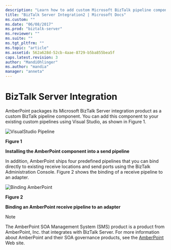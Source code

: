 ```yaml
---
description: "Learn how to add custom Microsoft BizTalk pipeline components from AmberPoint to your existing BizTalk Server custom pipelines, using Visual Studio."
title: "BizTalk Server Integration2 | Microsoft Docs"
ms.custom: ""
ms.date: "06/08/2017"
ms.prod: "biztalk-server"
ms.reviewer: ""
ms.suite: ""
ms.tgt_pltfrm: ""
ms.topic: "article"
ms.assetid: 562a628d-52cb-4aae-8729-b5ba855bea5f
caps.latest.revision: 3
author: "MandiOhlinger"
ms.author: "mandia"
manager: "anneta"
---
```

# BizTalk Server Integration

AmberPoint packages its Microsoft BizTalk Server integration product as a custom BizTalk pipeline component. You can add this component to your existing custom pipelines using Visual Studio, as shown in Figure 1.

 ![VisualStudio Pipeline](../esb-toolkit/media/ch9-visualstudiopipeline.jpg "Ch9-VisualStudioPipeline")

 **Figure 1**

 **Installing the AmberPoint component into a send pipeline**

 In addition, AmberPoint ships four predefined pipelines that you can bind directly to existing receive locations and send ports using the BizTalk Administration Console. Figure 2 shows the binding of a receive pipeline to an adapter.

 ![Binding AmberPoint](../esb-toolkit/media/ch9-bindingamberpoint.jpg "Ch9-BindingAmberPoint")

 **Figure 2**

 **Binding an AmberPoint receive pipeline to an adapter**

> [!NOTE]
>  The AmberPoint SOA Management System (SMS) product is a product from AmberPoint, Inc. that integrates with BizTalk Server. For more information about AmberPoint and their SOA governance products, see the [AmberPoint](https://go.microsoft.com/fwlink/?LinkId=188561) Web site.
